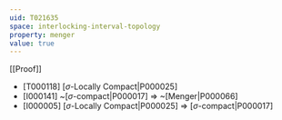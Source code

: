 ```yaml
---
uid: T021635
space: interlocking-interval-topology
property: menger
value: true
---
```

[[Proof]]

* [T000118] [$\sigma$-Locally Compact|P000025]
* [I000141] ~[$\sigma$-compact|P000017] => ~[Menger|P000066]
* [I000005] [$\sigma$-Locally Compact|P000025] => [$\sigma$-compact|P000017]

